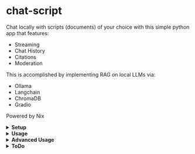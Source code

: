 # chat-script

Chat locally with scripts (documents) of your choice with this simple python app that features: 
- Streaming
- Chat History
- Citations
- Moderation

This is accomplished by implementing RAG on local LLMs via:
- Ollama
- Langchain
- ChromaDB
- Gradio

Powered by Nix

<details>
<summary><b>Setup</b></summary>
<b>Important: Must install Ollama and flake-enabled Nix before running anything.</b>

Start Ollama server (second and third commands only need to be run if models have not already been installed, fourth only applies if moderate is set to True):

    ollama serve
    ollama pull mistral
    ollama pull mxbai-embed-large
    ollama pull xe/llamaguard3

<i>Note: I recommend running Ollama as a system service to avoid needing to run 'ollama serve' every time I boot.</i>
</details>

<details>
<summary><b>Usage</b></summary>
Before any context can be used by the LLM, these context "scripts" must be added to ~/.chat-script/scripts

Executing the following will create this directory, generate embeddings (if desired), and run the app:

    nix run github:camdenboren/chat-script

Access app at link: http://127.0.0.1:7860/

Scripts can be reembedded at any time by renaming/removing the scripts directory and rerunning:

    nix run github:camdenboren/chat-script

Or by executing the following (if you don't want to run the app):

    nix develop github:camdenboren/chat-script --command bash -c "python src/embeddings.py"

<i>*Note: Ollama must be running in the background in order for the app to actually get a response- see <b>Setup</b> for commands. It's also worthwhile to make sure the LLMs are running on your GPU, otherwise responses are unbearably slow</i>
</details>

<details>
<summary><b>Advanced Usage</b></summary>
To adjust various options, edit values in:

    ~/.config/chat-script/chat-script.ini

To edit the code itself:

    git clone https://github.com/camdenboren/chat-script.git
    modify files in src as desired
    nix run /path/to/chat-script

Efficiently grab Youtube video transcripts

    Use this link to put video transcripts in ~/.chat-script/scripts: https://youtubechanneltranscripts.com/
    copy video title from freetube into search bar there
    For transcripts, made it through the video: Worlds Hardest One Set Leg Workout (MUSCLE GROWTH FAST)
</details>

<details>
<summary><b>ToDo</b></summary>

Priority
- [ ] Add vectorstore indexing to avoid embeddings dupes
- [ ] Add few-shot prompting to improve citation formatting
- [ ] Look into RAG-fusion for improving distance-based retrieval performance
- [ ] Look into other splitting functions due to weirdness from book pdfs
- [ ] Improve print_state functionality (reimplement previous RunnablePassthrough approach)

Long-term
- [ ] Investigate routing options for settings ui
- [ ] Move to a more customizable UI via either gradio.Interface(), gradio.Blocks(), or a different framework like streamlit or flask
- [ ] Add button to call embeddings()
- [ ] Add dropdown to select available Ollama LLMs
- [ ] Improve documentation
</details>